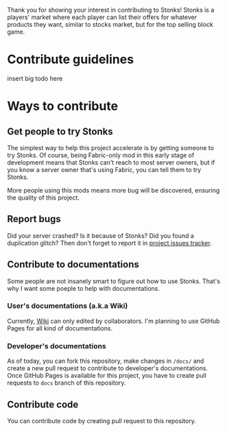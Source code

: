Thank you for showing your interest in contributing to Stonks! Stonks is a players' market where each player can list their offers for whatever products they want, similar to stocks market, but for the top selling block game.

# Contribute guidelines
insert big todo here

# Ways to contribute
## Get people to try Stonks
The simplest way to help this project accelerate is by getting someone to try Stonks. Of course, being Fabric-only mod in this early stage of development means that Stonks can't reach to most server owners, but if you know a server owner that's using Fabric, you can tell them to try Stonks.

More people using this mods means more bug will be discovered, ensuring the quality of this project.

## Report bugs
Did your server crashed? Is it because of Stonks? Did you found a duplication glitch? Then don't forget to report it in [project issues tracker](https://github.com/nahkd123/stonks/issues).

## Contribute to documentations
Some people are not insanely smart to figure out how to use Stonks. That's why I want some poeple to help with documentations.

### User's documentations (a.k.a Wiki)
Currently, [Wiki](https://github.com/nahkd123/stonks/wiki) can only edited by collaborators. I'm planning to use GitHub Pages for all kind of documentations.

### Developer's documentations
As of today, you can fork this repository, make changes in ``/docs/`` and create a new pull request to contribute to developer's documentations. Once GitHub Pages is available for this project, you have to create pull requests to ``docs`` branch of this repository.

## Contribute code
You can contribute code by creating pull request to this repository.
